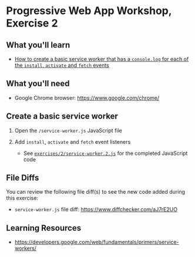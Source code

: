 # Progressive Web App Workshop, Exercise 2

## What you'll learn

- [How to create a basic service worker that has a `console.log` for each of the `install`, `activate` and `fetch` events](#create-a-basic-service-worker)

## What you'll need

- Google Chrome browser: <https://www.google.com/chrome/>

## Create a basic service worker

1. Open the `/service-worker.js` JavaScript file

1. Add `install`, `activate` and `fetch` event listeners

    - See [`exercises/2/service-worker.2.js`](service-worker.2.js) for the completed JavaScript code

## File Diffs

You can review the following file diff(s) to see the new code added during this exercise:

- `service-worker.js` file diff: https://www.diffchecker.com/aJ7rE2UO


## Learning Resources

- https://developers.google.com/web/fundamentals/primers/service-workers/
